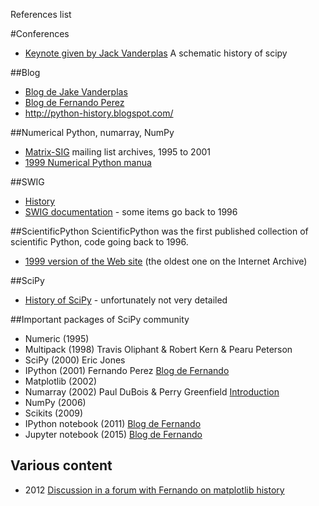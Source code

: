 References list

#Conferences
- [Keynote given by Jack Vanderplas](https://www.youtube.com/watch?v=5GlNDD7qbP4&index=3&list=PLYx7XA2nY5Gcpabmu61kKcToLz0FapmHu) A schematic history of scipy

##Blog
- [Blog de Jake Vanderplas](https://jakevdp.github.io/)
- [Blog de Fernando Perez](http://blog.fperez.org)
- http://python-history.blogspot.com/

##Numerical Python, numarray, NumPy
 - [Matrix-SIG](http://mail.python.org/pipermail/matrix-sig/) mailing list archives, 1995 to 2001
 - [1999 Numerical Python manua](http://www.lassp.cornell.edu/sethna/DM/Documentation/numpy.pdf)
 
##SWIG
 - [History](http://www.swig.org/history.html)
 - [SWIG documentation](http://www.swig.org/doc.html) - some items go back to 1996

##ScientificPython
ScientificPython was the first published collection of scientific Python, code going back to 1996.
 - [1999 version of the Web site](https://web.archive.org/web/19991005025855/http://starship.python.net/crew/hinsen/scientific.html) (the oldest one on the Internet Archive)

##SciPy
 - [History of SciPy](http://wiki.scipy.org/History_of_SciPy) - unfortunately not very detailed

##Important packages of SciPy community
 - Numeric (1995)
 - Multipack (1998) Travis Oliphant & Robert Kern & Pearu Peterson
 - SciPy (2000) Eric Jones
 - IPython (2001) Fernando Perez [Blog de Fernando](http://blog.fperez.org/2012/01/ipython-notebook-historical.html)
 - Matplotlib (2002)
 - Numarray (2002) Paul DuBois & Perry Greenfield [Introduction](http://mail.scipy.org/pipermail/numpy-discussion/2002-July/001549.html)
 - NumPy (2006)
 - Scikits (2009)
 - IPython notebook (2011) [Blog de Fernando](http://blog.fperez.org/2012/01/ipython-notebook-historical.html)
 - Jupyter notebook (2015) [Blog de Fernando](http://blog.jupyter.org/2015/07/07/project-jupyter-computational-narratives-as-the-engine-of-collaborative-data-science/)

## Various content
 - 2012 [Discussion in a forum with Fernando on matplotlib history](http://matplotlib.1069221.n5.nabble.com/Matplotlib-history-td43724.html)
